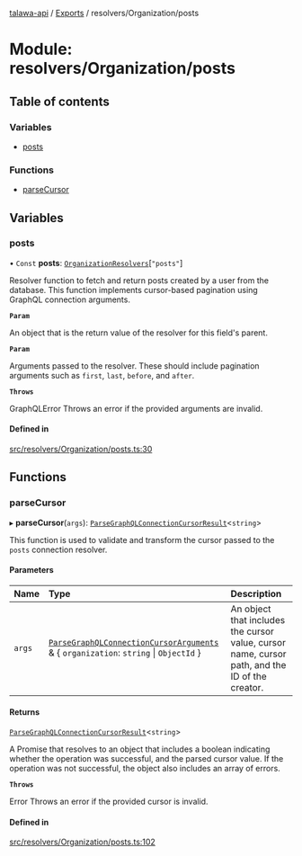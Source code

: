 [talawa-api](../README.md) / [Exports](../modules.md) / resolvers/Organization/posts

# Module: resolvers/Organization/posts

## Table of contents

### Variables

- [posts](resolvers_Organization_posts.md#posts)

### Functions

- [parseCursor](resolvers_Organization_posts.md#parsecursor)

## Variables

### posts

• `Const` **posts**: [`OrganizationResolvers`](types_generatedGraphQLTypes.md#organizationresolvers)[``"posts"``]

Resolver function to fetch and return posts created by a user from the database.
This function implements cursor-based pagination using GraphQL connection arguments.

**`Param`**

An object that is the return value of the resolver for this field's parent.

**`Param`**

Arguments passed to the resolver. These should include pagination arguments such as `first`, `last`, `before`, and `after`.

**`Throws`**

GraphQLError Throws an error if the provided arguments are invalid.

#### Defined in

[src/resolvers/Organization/posts.ts:30](https://github.com/PalisadoesFoundation/talawa-api/blob/53234da/src/resolvers/Organization/posts.ts#L30)

## Functions

### parseCursor

▸ **parseCursor**(`args`): [`ParseGraphQLConnectionCursorResult`](utilities_graphQLConnection_parseGraphQLConnectionArguments.md#parsegraphqlconnectioncursorresult)\<`string`\>

This function is used to validate and transform the cursor passed to the `posts` connection resolver.

#### Parameters

| Name | Type | Description |
| :------ | :------ | :------ |
| `args` | [`ParseGraphQLConnectionCursorArguments`](utilities_graphQLConnection_parseGraphQLConnectionArguments.md#parsegraphqlconnectioncursorarguments) & \{ `organization`: `string` \| `ObjectId`  \} | An object that includes the cursor value, cursor name, cursor path, and the ID of the creator. |

#### Returns

[`ParseGraphQLConnectionCursorResult`](utilities_graphQLConnection_parseGraphQLConnectionArguments.md#parsegraphqlconnectioncursorresult)\<`string`\>

A Promise that resolves to an object that includes a boolean indicating whether the operation was successful, and the parsed cursor value. If the operation was not successful, the object also includes an array of errors.

**`Throws`**

Error Throws an error if the provided cursor is invalid.

#### Defined in

[src/resolvers/Organization/posts.ts:102](https://github.com/PalisadoesFoundation/talawa-api/blob/53234da/src/resolvers/Organization/posts.ts#L102)
